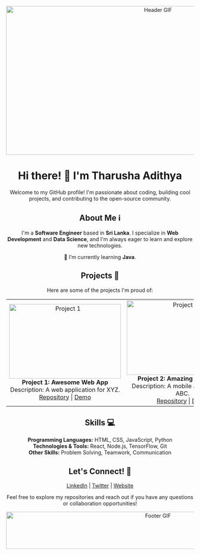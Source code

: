 <p align="center">
  <img src="https://github.com/tharushx/tharushx/blob/main/assets/header.gif" alt="Header GIF" width="800" height="400">
</p>

<h1 align="center">Hi there! 👋 I'm Tharusha Adithya</h1>

<p align="center">
  Welcome to my GitHub profile! I'm passionate about coding, building cool projects, and contributing to the open-source community.
</p>

<h2 align="center">About Me ℹ️</h2>

<p align="center">
  I'm a <strong>Software Engineer</strong> based in <strong>Sri Lanka</strong>. I specialize in <strong>Web Development</strong> and <strong>Data Science</strong>, and I'm always eager to learn and explore new technologies.
</p>

<p align="center">
  🌱 I’m currently learning <strong>Java</strong>.
</p>

<h2 align="center">Projects 🚀</h2>

<p align="center">
  Here are some of the projects I'm proud of:
</p>

<table align="center">
  <tr>
    <td align="center">
      <a href="https://github.com/tharushx/project-1">
        <img src="https://github.com/tharushx/tharushx/blob/main/assets/project1.png" alt="Project 1" width="300" height="200">
      </a>
      <br>
      <strong>Project 1: Awesome Web App</strong>
      <br>
      Description: A web application for XYZ.
      <br>
      <a href="https://github.com/tharushx/project-1">Repository</a> | <a href="https://example.com">Demo</a>
    </td>
    <td align="center">
      <a href="https://github.com/tharushx/project-2">
        <img src="https://github.com/tharushx/tharushx/blob/main/assets/project2.png" alt="Project 2" width="300" height="200">
      </a>
      <br>
      <strong>Project 2: Amazing Mobile App</strong>
      <br>
      Description: A mobile application for ABC.
      <br>
      <a href="https://github.com/tharushx/project-2">Repository</a> | <a href="https://example.com">Demo</a>
    </td>
  </tr>
</table>

<h2 align="center">Skills 💻</h2>

<p align="center">
  <strong>Programming Languages:</strong> HTML, CSS, JavaScript, Python<br>
  <strong>Technologies & Tools:</strong> React, Node.js, TensorFlow, Git<br>
  <strong>Other Skills:</strong> Problem Solving, Teamwork, Communication
</p>

<h2 align="center">Let's Connect! 🤝</h2>

<p align="center">
  <a href="[https://www.linkedin.com/in/tharushx](https://www.linkedin.com/in/tharusha-adithya-a7842a2b8/)">LinkedIn</a> | 
  <a href="https://twitter.com/tharushx">Twitter</a> | 
  <a href="https://tharushx.com">Website</a>
</p>

<p align="center">
  Feel free to explore my repositories and reach out if you have any questions or collaboration opportunities!
</p>

<p align="center">
  <img src="https://github.com/tharushx/tharushx/blob/main/assets/footer.gif" alt="Footer GIF" width="800" height="100">
</p>
